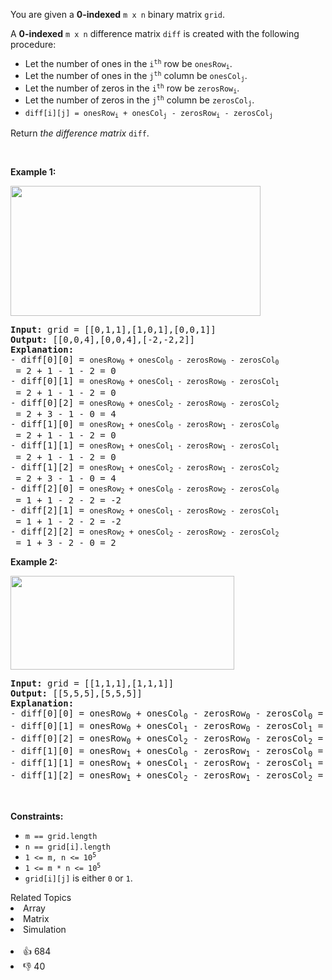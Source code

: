 <p>You are given a <strong>0-indexed</strong> <code>m x n</code> binary matrix <code>grid</code>.</p>

<p>A <strong>0-indexed</strong> <code>m x n</code> difference matrix <code>diff</code> is created with the following procedure:</p>

<ul> 
 <li>Let the number of ones in the <code>i<sup>th</sup></code> row be <code>onesRow<sub>i</sub></code>.</li> 
 <li>Let the number of ones in the <code>j<sup>th</sup></code> column be <code>onesCol<sub>j</sub></code>.</li> 
 <li>Let the number of zeros in the <code>i<sup>th</sup></code> row be <code>zerosRow<sub>i</sub></code>.</li> 
 <li>Let the number of zeros in the <code>j<sup>th</sup></code> column be <code>zerosCol<sub>j</sub></code>.</li> 
 <li><code>diff[i][j] = onesRow<sub>i</sub> + onesCol<sub>j</sub> - zerosRow<sub>i</sub> - zerosCol<sub>j</sub></code></li> 
</ul>

<p>Return <em>the difference matrix </em><code>diff</code>.</p>

<p>&nbsp;</p> 
<p><strong class="example">Example 1:</strong></p> 
<img src="https://assets.leetcode.com/uploads/2022/11/06/image-20221106171729-5.png" style="width: 400px; height: 208px;" /> 
<pre>
<strong>Input:</strong> grid = [[0,1,1],[1,0,1],[0,0,1]]
<strong>Output:</strong> [[0,0,4],[0,0,4],[-2,-2,2]]
<strong>Explanation:</strong>
- diff[0][0] = <span><code>onesRow<sub>0</sub> + onesCol<sub>0</sub> - zerosRow<sub>0</sub> - zerosCol<sub>0</sub></code></span> = 2 + 1 - 1 - 2 = 0 
- diff[0][1] = <span><code>onesRow<sub>0</sub> + onesCol<sub>1</sub> - zerosRow<sub>0</sub> - zerosCol<sub>1</sub></code></span> = 2 + 1 - 1 - 2 = 0 
- diff[0][2] = <span><code>onesRow<sub>0</sub> + onesCol<sub>2</sub> - zerosRow<sub>0</sub> - zerosCol<sub>2</sub></code></span> = 2 + 3 - 1 - 0 = 4 
- diff[1][0] = <span><code>onesRow<sub>1</sub> + onesCol<sub>0</sub> - zerosRow<sub>1</sub> - zerosCol<sub>0</sub></code></span> = 2 + 1 - 1 - 2 = 0 
- diff[1][1] = <span><code>onesRow<sub>1</sub> + onesCol<sub>1</sub> - zerosRow<sub>1</sub> - zerosCol<sub>1</sub></code></span> = 2 + 1 - 1 - 2 = 0 
- diff[1][2] = <span><code>onesRow<sub>1</sub> + onesCol<sub>2</sub> - zerosRow<sub>1</sub> - zerosCol<sub>2</sub></code></span> = 2 + 3 - 1 - 0 = 4 
- diff[2][0] = <span><code>onesRow<sub>2</sub> + onesCol<sub>0</sub> - zerosRow<sub>2</sub> - zerosCol<sub>0</sub></code></span> = 1 + 1 - 2 - 2 = -2
- diff[2][1] = <span><code>onesRow<sub>2</sub> + onesCol<sub>1</sub> - zerosRow<sub>2</sub> - zerosCol<sub>1</sub></code></span> = 1 + 1 - 2 - 2 = -2
- diff[2][2] = <span><code>onesRow<sub>2</sub> + onesCol<sub>2</sub> - zerosRow<sub>2</sub> - zerosCol<sub>2</sub></code></span> = 1 + 3 - 2 - 0 = 2
</pre>

<p><strong class="example">Example 2:</strong></p> 
<img src="https://assets.leetcode.com/uploads/2022/11/06/image-20221106171747-6.png" style="width: 358px; height: 150px;" /> 
<pre>
<strong>Input:</strong> grid = [[1,1,1],[1,1,1]]
<strong>Output:</strong> [[5,5,5],[5,5,5]]
<strong>Explanation:</strong>
- diff[0][0] = onesRow<sub>0</sub> + onesCol<sub>0</sub> - zerosRow<sub>0</sub> - zerosCol<sub>0</sub> = 3 + 2 - 0 - 0 = 5
- diff[0][1] = onesRow<sub>0</sub> + onesCol<sub>1</sub> - zerosRow<sub>0</sub> - zerosCol<sub>1</sub> = 3 + 2 - 0 - 0 = 5
- diff[0][2] = onesRow<sub>0</sub> + onesCol<sub>2</sub> - zerosRow<sub>0</sub> - zerosCol<sub>2</sub> = 3 + 2 - 0 - 0 = 5
- diff[1][0] = onesRow<sub>1</sub> + onesCol<sub>0</sub> - zerosRow<sub>1</sub> - zerosCol<sub>0</sub> = 3 + 2 - 0 - 0 = 5
- diff[1][1] = onesRow<sub>1</sub> + onesCol<sub>1</sub> - zerosRow<sub>1</sub> - zerosCol<sub>1</sub> = 3 + 2 - 0 - 0 = 5
- diff[1][2] = onesRow<sub>1</sub> + onesCol<sub>2</sub> - zerosRow<sub>1</sub> - zerosCol<sub>2</sub> = 3 + 2 - 0 - 0 = 5
</pre>

<p>&nbsp;</p> 
<p><strong>Constraints:</strong></p>

<ul> 
 <li><code>m == grid.length</code></li> 
 <li><code>n == grid[i].length</code></li> 
 <li><code>1 &lt;= m, n &lt;= 10<sup>5</sup></code></li> 
 <li><code>1 &lt;= m * n &lt;= 10<sup>5</sup></code></li> 
 <li><code>grid[i][j]</code> is either <code>0</code> or <code>1</code>.</li> 
</ul>

<div><div>Related Topics</div><div><li>Array</li><li>Matrix</li><li>Simulation</li></div></div><br><div><li>👍 684</li><li>👎 40</li></div>